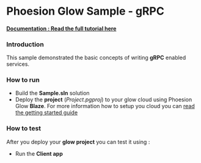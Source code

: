 # Phoesion Glow Sample - gRPC


#### [Documentation : Read the full tutorial here](https://glow-docs.phoesion.com/articles/Tutorials_REST_Services_Action_Basics.html)


### Introduction
This sample demonstrated the basic concepts of writing **gRPC** enabled services.


### How to run
- Build the **Sample.sln** solution
- Deploy the **project** (*Project.pgproj*) to your glow cloud using Phoesion Glow **Blaze**. For more information how to setup you cloud you can [read the getting started guide](https://glow-docs.phoesion.com/articles/Getting_Started_DevMachine_Setup.html)



### How to test
After you deploy your **glow project** you can test it using :

- Run the **Client app**



